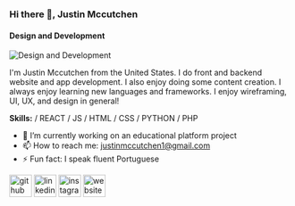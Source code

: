 ### Hi there 👋, Justin Mccutchen
#### Design and Development

![Design and Development](https://media.licdn.com/dms/image/D4D10AQHnIOWc380vfQ/image-shrink_1280/0/1714628609451?e=1715234400&v=beta&t=NfJ6OPVk_nCK4Nim0_xgxDYqkEMdJ_yPv-Huh3Pw4Pk)

I'm Justin Mccutchen from the United States. I do front and backend website and app development. I also enjoy doing some content creation. I always enjoy learning new languages and frameworks. I enjoy wireframing, UI, UX, and design in general!

**Skills:** / REACT / JS / HTML / CSS / PYTHON / PHP 

- 🔭 I’m currently working on an educational platform project 
- 📫 How to reach me: justinmccutchen1@gmail.com 
- ⚡ Fun fact: I speak fluent Portuguese 

[<img src='https://cdn.jsdelivr.net/npm/simple-icons@3.0.1/icons/github.svg' alt='github' height='40'>](https://github.com/Mccutchencode)  [<img src='https://cdn.jsdelivr.net/npm/simple-icons@3.0.1/icons/linkedin.svg' alt='linkedin' height='40'>](https://www.linkedin.com/in/justinmccutchen/)  [<img src='https://cdn.jsdelivr.net/npm/simple-icons@3.0.1/icons/instagram.svg' alt='instagram' height='40'>](https://www.instagram.com/justin_mccutchen1/)  [<img src='https://cdn.jsdelivr.net/npm/simple-icons@3.0.1/icons/icloud.svg' alt='website' height='40'>](http://www.justinmccutchen.com)
